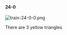 #### 24-0
![train-24-0-0.png](https://github.com/lil-lab/nlvr/raw/master/nlvr/train/images/54/train-24-0-0.png "train-24-0-0.png")

There are 3 yellow triangles